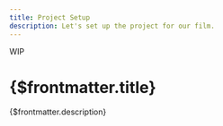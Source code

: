 ```yaml
---
title: Project Setup
description: Let's set up the project for our film.
---
```

<span class="wip">WIP</span>
# {$frontmatter.title}

{$frontmatter.description}
